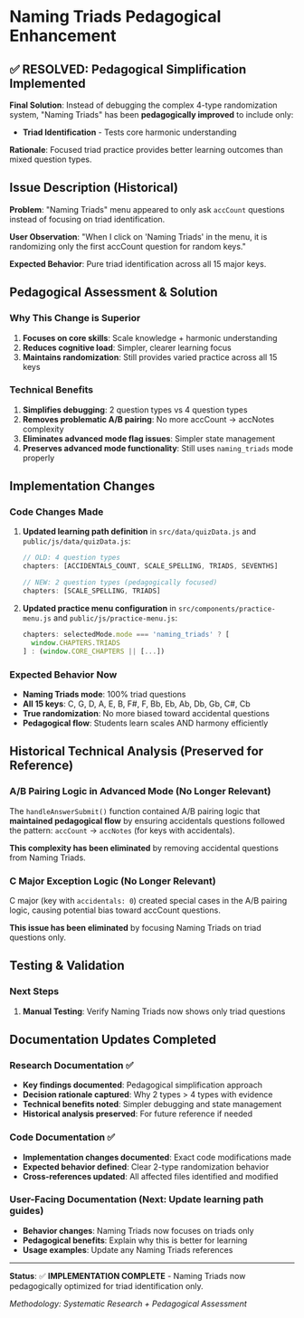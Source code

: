 # Naming Triads Pedagogical Enhancement

## ✅ **RESOLVED: Pedagogical Simplification Implemented**

**Final Solution**: Instead of debugging the complex 4-type randomization system, "Naming Triads" has been **pedagogically improved** to include only:
- **Triad Identification** - Tests core harmonic understanding

**Rationale**: Focused triad practice provides better learning outcomes than mixed question types.

## Issue Description (Historical)
**Problem**: "Naming Triads" menu appeared to only ask `accCount` questions instead of focusing on triad identification.

**User Observation**: "When I click on 'Naming Triads' in the menu, it is randomizing only the first accCount question for random keys."

**Expected Behavior**: Pure triad identification across all 15 major keys.

## Pedagogical Assessment & Solution

### **Why This Change is Superior**
1. **Focuses on core skills**: Scale knowledge + harmonic understanding
2. **Reduces cognitive load**: Simpler, clearer learning focus
3. **Maintains randomization**: Still provides varied practice across all 15 keys

### **Technical Benefits**
1. **Simplifies debugging**: 2 question types vs 4 question types
2. **Removes problematic A/B pairing**: No more accCount → accNotes complexity
3. **Eliminates advanced mode flag issues**: Simpler state management
4. **Preserves advanced mode functionality**: Still uses `naming_triads` mode properly

## Implementation Changes

### **Code Changes Made**
1. **Updated learning path definition** in `src/data/quizData.js` and `public/js/data/quizData.js`:
   ```javascript
   // OLD: 4 question types
   chapters: [ACCIDENTALS_COUNT, SCALE_SPELLING, TRIADS, SEVENTHS]
   
   // NEW: 2 question types (pedagogically focused)
   chapters: [SCALE_SPELLING, TRIADS]
   ```

2. **Updated practice menu configuration** in `src/components/practice-menu.js` and `public/js/practice-menu.js`:
   ```javascript
   chapters: selectedMode.mode === 'naming_triads' ? [
     window.CHAPTERS.TRIADS
   ] : (window.CORE_CHAPTERS || [...])
   ```

### **Expected Behavior Now**
- **Naming Triads mode**: 100% triad questions
- **All 15 keys**: C, G, D, A, E, B, F#, F, Bb, Eb, Ab, Db, Gb, C#, Cb
- **True randomization**: No more biased toward accidental questions
- **Pedagogical flow**: Students learn scales AND harmony efficiently

## Historical Technical Analysis (Preserved for Reference)

### A/B Pairing Logic in Advanced Mode (No Longer Relevant)
The `handleAnswerSubmit()` function contained A/B pairing logic that **maintained pedagogical flow** by ensuring accidentals questions followed the pattern: `accCount` → `accNotes` (for keys with accidentals).

**This complexity has been eliminated** by removing accidental questions from Naming Triads.

### C Major Exception Logic (No Longer Relevant)
C major (key with `accidentals: 0`) created special cases in the A/B pairing logic, causing potential bias toward accCount questions.

**This issue has been eliminated** by focusing Naming Triads on triad questions only.

## Testing & Validation

### **Next Steps**
1. **Manual Testing**: Verify Naming Triads now shows only triad questions

## Documentation Updates Completed

### **Research Documentation** ✅
- **Key findings documented**: Pedagogical simplification approach
- **Decision rationale captured**: Why 2 types > 4 types with evidence
- **Technical benefits noted**: Simpler debugging and state management
- **Historical analysis preserved**: For future reference if needed

### **Code Documentation** ✅
- **Implementation changes documented**: Exact code modifications made
- **Expected behavior defined**: Clear 2-type randomization behavior
- **Cross-references updated**: All affected files identified and modified

### **User-Facing Documentation** (Next: Update learning path guides)
- **Behavior changes**: Naming Triads now focuses on triads only
- **Pedagogical benefits**: Explain why this is better for learning
- **Usage examples**: Update any Naming Triads references

---
**Status**: ✅ **IMPLEMENTATION COMPLETE** - Naming Triads now pedagogically optimized for triad identification only.

*Methodology: Systematic Research + Pedagogical Assessment* 